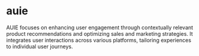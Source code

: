 # auie
AUIE focuses on enhancing user engagement through contextually relevant product recommendations and optimizing sales and marketing strategies. It integrates user interactions across various platforms, tailoring experiences to individual user journeys.
